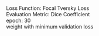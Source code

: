 # 
Loss Function: Focal Tversky Loss<br/>
Evaluation Metric: Dice Coefficient<br/>
epoch: 30<br/>
weight with minimum validation loss